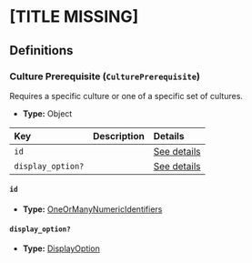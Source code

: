 # [TITLE MISSING]

## Definitions

### <a name="CulturePrerequisite"></a> Culture Prerequisite (`CulturePrerequisite`)

Requires a specific culture or one of a specific set of cultures.

- **Type:** Object

Key | Description | Details
:-- | :-- | :--
`id` |  | <a href="#CulturePrerequisite/id">See details</a>
`display_option?` |  | <a href="#CulturePrerequisite/display_option">See details</a>

#### <a name="CulturePrerequisite/id"></a> `id`

- **Type:** <a href="../../_Identifier.md#OneOrManyNumericIdentifiers">OneOrManyNumericIdentifiers</a>

#### <a name="CulturePrerequisite/display_option"></a> `display_option?`

- **Type:** <a href="../DisplayOption.md#DisplayOption">DisplayOption</a>
